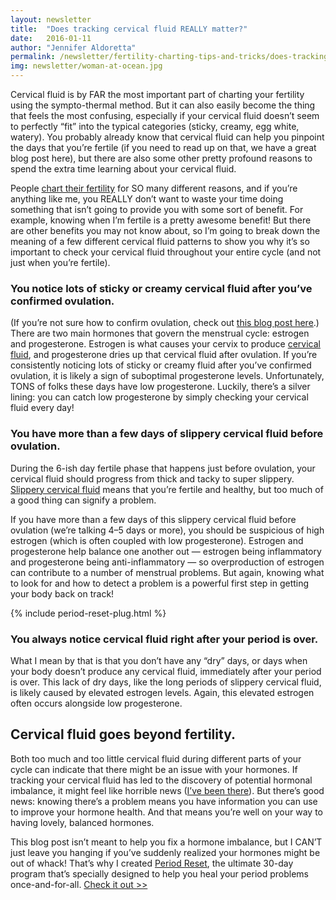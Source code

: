 ```yaml
---
layout: newsletter
title:  "Does tracking cervical fluid REALLY matter?"
date:   2016-01-11
author: "Jennifer Aldoretta"
permalink: /newsletter/fertility-charting-tips-and-tricks/does-tracking-cervical-fluid-really-matter/
img: newsletter/woman-at-ocean.jpg
---
```


Cervical fluid is by FAR the most important part of charting your fertility using the sympto-thermal method. But it can also easily become the thing that feels the most confusing, especially if your cervical fluid doesn&rsquo;t seem to perfectly “fit” into the typical categories (sticky, creamy, egg white, watery). You probably already know that cervical fluid can help you pinpoint the days that you&rsquo;re fertile (if you need to read up on that, we have a great blog post here), but there are also some other pretty profound reasons to spend the extra time learning about your cervical fluid. 

People <a class="text-link" href="http://www.readytogroove.com/blog/2015/01/16/the-sympto-thermal-method-of-fertility-awareness-an-overview/">chart their fertility</a> for SO many different reasons, and if you&rsquo;re anything like me, you REALLY don&rsquo;t want to waste your time doing something that isn&rsquo;t going to provide you with some sort of benefit. For example, knowing when I&rsquo;m fertile is a pretty awesome benefit! But there are other benefits you may not know about, so I&rsquo;m going to break down the meaning of a few different cervical fluid patterns to show you why it&rsquo;s so important to check your cervical fluid throughout your entire cycle (and not just when you&rsquo;re fertile).

### You notice lots of sticky or creamy cervical fluid after you&rsquo;ve confirmed ovulation. ###

(If you&rsquo;re not sure how to confirm ovulation, check out <a class="text-link" href="http://www.readytogroove.com/blog/2014/12/12/avoiding-the-dreaded-period-sneak-attack-the-secret-to-accurate-period-predictions/">this blog post here</a>.) There are two main hormones that govern the menstrual cycle: estrogen and progesterone. Estrogen is what causes your cervix to produce <a class="text-link" href="http://www.readytogroove.com/the-cycle/appendix-e-visualizing-cervical-fluid-changes/">cervical fluid</a>, and progesterone dries up that cervical fluid after ovulation. If you&rsquo;re consistently noticing lots of sticky or creamy fluid after you&rsquo;ve confirmed ovulation, it is likely a sign of suboptimal progesterone levels. Unfortunately, TONS of folks these days have low progesterone. Luckily, there&rsquo;s a silver lining: you can catch low progesterone by simply checking your cervical fluid every day!

### You have more than a few days of slippery cervical fluid before ovulation. ###

During the 6-ish day fertile phase that happens just before ovulation, your cervical fluid should progress from thick and tacky to super slippery. <a class="text-link" href="http://www.readytogroove.com/the-cycle/appendix-e-visualizing-cervical-fluid-changes/">Slippery cervical fluid</a> means that you&rsquo;re fertile and healthy, but too much of a good thing can signify a problem.

If you have more than a few days of this slippery cervical fluid before ovulation (we&rsquo;re talking 4&ndash;5 days or more), you should be suspicious of high estrogen (which is often coupled with low progesterone). Estrogen and progesterone help balance one another out &mdash; estrogen being inflammatory and progesterone being anti-inflammatory &mdash; so overproduction of estrogen can contribute to a number of menstrual problems. But again, knowing what to look for and how to detect a problem is a powerful first step in getting your body back on track!

{% include period-reset-plug.html %}

### You always notice cervical fluid right after your period is over. ###

What I mean by that is that you don&rsquo;t have any &ldquo;dry&rdquo; days, or days when your body doesn&rsquo;t produce any cervical fluid, immediately after your period is over. This lack of dry days, like the long periods of slippery cervical fluid, is likely caused by elevated estrogen levels. Again, this elevated estrogen often occurs alongside low progesterone.

## Cervical fluid goes beyond fertility. ##

Both too much and too little cervical fluid during different parts of your cycle can indicate that there might be an issue with your hormones. If tracking your cervical fluid has led to the discovery of potential hormonal imbalance, it might feel like horrible news (<a class="text-link" href="http://www.mindbodygreen.com/0-22921/6-natural-ways-i-got-my-period-under-control-after-years-of-issues.html">I&rsquo;ve been there</a>). But there&rsquo;s good news: knowing there&rsquo;s a problem means you have information you can use to improve your hormone health. And that means you&rsquo;re well on your way to having lovely, balanced hormones.

This blog post isn&rsquo;t meant to help you fix a hormone imbalance, but I CAN&rsquo;T just leave you hanging if you&rsquo;ve suddenly realized your hormones might be out of whack! That&rsquo;s why I created <a class="text-link" href="https://periodreset.readytogroove.com/" onClick="ga('send', 'event', { eventCategory: 'Button', eventAction: 'Click', eventLabel: 'Period Reset - blog post link'});">Period Reset</a>, the ultimate 30-day program that&rsquo;s specially designed to help you heal your period problems once-and-for-all. <a class="text-link" href="https://periodreset.readytogroove.com/" onClick="ga('send', 'event', { eventCategory: 'Button', eventAction: 'Click', eventLabel: 'Period Reset - blog post link'});">Check it out >></a>